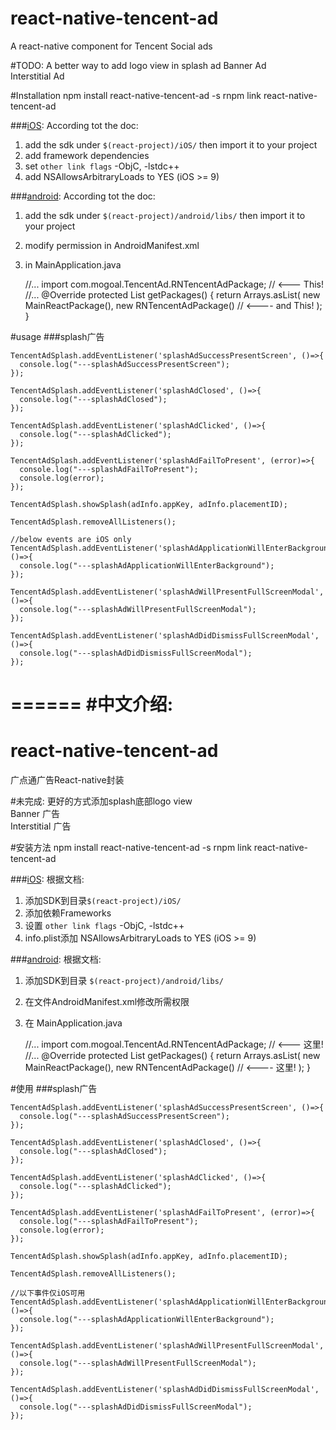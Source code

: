 # react-native-tencent-ad
A react-native component for Tencent Social ads

#TODO:
A better way to add logo view in splash ad
Banner Ad<br/>
Interstitial Ad

#Installation
    npm install react-native-tencent-ad -s
    rnpm link react-native-tencent-ad

###[iOS](http://dev.e.qq.com/dev/#sdk):
  According tot the doc:
  1. add the sdk under `$(react-project)/iOS/` then import it to your project
  2. add framework dependencies
  3. set `other link flags` -ObjC, -lstdc++
  4. add NSAllowsArbitraryLoads to YES (iOS >= 9)

###[android](http://dev.e.qq.com/dev/#sdk):
  According tot the doc:
1. add the sdk under `$(react-project)/android/libs/` then import it to your project
2. modify permission in AndroidManifest.xml
3. in MainApplication.java

    //...
    import com.mogoal.TencentAd.RNTencentAdPackage; // <--- This!
    //...
    @Override
    protected List<ReactPackage> getPackages() {
     return Arrays.<ReactPackage>asList(
       new MainReactPackage(),
       new RNTencentAdPackage() // <---- and This!
     );
    }
    
#usage
###splash广告

    TencentAdSplash.addEventListener('splashAdSuccessPresentScreen', ()=>{
      console.log("---splashAdSuccessPresentScreen");
    });

    TencentAdSplash.addEventListener('splashAdClosed', ()=>{
      console.log("---splashAdClosed");
    });

    TencentAdSplash.addEventListener('splashAdClicked', ()=>{
      console.log("---splashAdClicked");
    });

    TencentAdSplash.addEventListener('splashAdFailToPresent', (error)=>{
      console.log("---splashAdFailToPresent");
      console.log(error);
    });

    TencentAdSplash.showSplash(adInfo.appKey, adInfo.placementID);

    TencentAdSplash.removeAllListeners();
    
    //below events are iOS only
    TencentAdSplash.addEventListener('splashAdApplicationWillEnterBackground', ()=>{
      console.log("---splashAdApplicationWillEnterBackground");
    });
    
    TencentAdSplash.addEventListener('splashAdWillPresentFullScreenModal', ()=>{
      console.log("---splashAdWillPresentFullScreenModal");
    });
       
    TencentAdSplash.addEventListener('splashAdDidDismissFullScreenModal', ()=>{
      console.log("---splashAdDidDismissFullScreenModal");
    });
    
======
#中文介绍:
======


# react-native-tencent-ad
广点通广告React-native封装

#未完成:
更好的方式添加splash底部logo view<br/>
Banner 广告<br/>
Interstitial 广告

#安装方法
    npm install react-native-tencent-ad -s
    rnpm link react-native-tencent-ad

###[iOS](http://dev.e.qq.com/dev/#sdk):
  根据文档:
  1. 添加SDK到目录`$(react-project)/iOS/`
  2. 添加依赖Frameworks
  3. 设置 `other link flags` -ObjC, -lstdc++
  4. info.plist添加 NSAllowsArbitraryLoads to YES (iOS >= 9)
  
###[android](http://dev.e.qq.com/dev/#sdk):
根据文档:
1. 添加SDK到目录 `$(react-project)/android/libs/`
2. 在文件AndroidManifest.xml修改所需权限
3. 在 MainApplication.java

    //...
    import com.mogoal.TencentAd.RNTencentAdPackage; // <--- 这里!
    //...
    @Override
    protected List<ReactPackage> getPackages() {
     return Arrays.<ReactPackage>asList(
       new MainReactPackage(),
       new RNTencentAdPackage() // <---- 这里!
     );
    }

#使用
###splash广告

    TencentAdSplash.addEventListener('splashAdSuccessPresentScreen', ()=>{
      console.log("---splashAdSuccessPresentScreen");
    });

    TencentAdSplash.addEventListener('splashAdClosed', ()=>{
      console.log("---splashAdClosed");
    });

    TencentAdSplash.addEventListener('splashAdClicked', ()=>{
      console.log("---splashAdClicked");
    });

    TencentAdSplash.addEventListener('splashAdFailToPresent', (error)=>{
      console.log("---splashAdFailToPresent");
      console.log(error);
    });

    TencentAdSplash.showSplash(adInfo.appKey, adInfo.placementID);

    TencentAdSplash.removeAllListeners();
    
    //以下事件仅iOS可用
    TencentAdSplash.addEventListener('splashAdApplicationWillEnterBackground', ()=>{
      console.log("---splashAdApplicationWillEnterBackground");
    });
    
    TencentAdSplash.addEventListener('splashAdWillPresentFullScreenModal', ()=>{
      console.log("---splashAdWillPresentFullScreenModal");
    });
       
    TencentAdSplash.addEventListener('splashAdDidDismissFullScreenModal', ()=>{
      console.log("---splashAdDidDismissFullScreenModal");
    });
